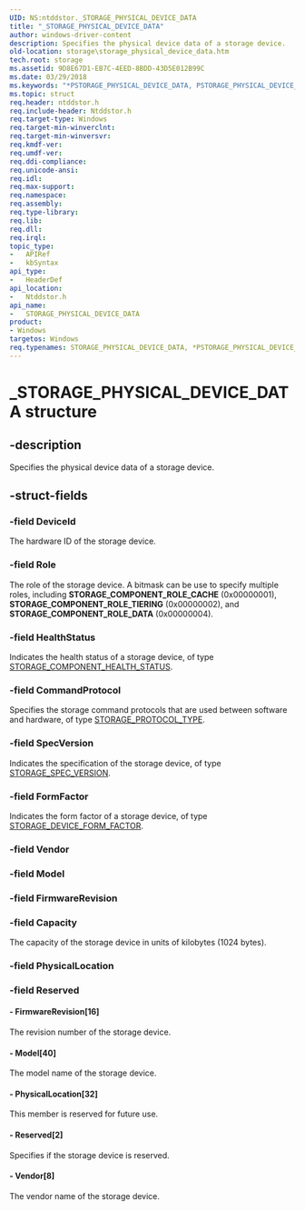 ```yaml
---
UID: NS:ntddstor._STORAGE_PHYSICAL_DEVICE_DATA
title: "_STORAGE_PHYSICAL_DEVICE_DATA"
author: windows-driver-content
description: Specifies the physical device data of a storage device.
old-location: storage\storage_physical_device_data.htm
tech.root: storage
ms.assetid: 9D8E67D1-EB7C-4EED-8BDD-43D5E012B99C
ms.date: 03/29/2018
ms.keywords: "*PSTORAGE_PHYSICAL_DEVICE_DATA, PSTORAGE_PHYSICAL_DEVICE_DATA, PSTORAGE_PHYSICAL_DEVICE_DATA structure pointer [Storage Devices], STORAGE_PHYSICAL_DEVICE_DATA, STORAGE_PHYSICAL_DEVICE_DATA structure [Storage Devices], _STORAGE_PHYSICAL_DEVICE_DATA, ntddstor/PSTORAGE_PHYSICAL_DEVICE_DATA, ntddstor/STORAGE_PHYSICAL_DEVICE_DATA, storage.storage_physical_device_data"
ms.topic: struct
req.header: ntddstor.h
req.include-header: Ntddstor.h
req.target-type: Windows
req.target-min-winverclnt: 
req.target-min-winversvr: 
req.kmdf-ver: 
req.umdf-ver: 
req.ddi-compliance: 
req.unicode-ansi: 
req.idl: 
req.max-support: 
req.namespace: 
req.assembly: 
req.type-library: 
req.lib: 
req.dll: 
req.irql: 
topic_type:
-	APIRef
-	kbSyntax
api_type:
-	HeaderDef
api_location:
-	Ntddstor.h
api_name:
-	STORAGE_PHYSICAL_DEVICE_DATA
product:
- Windows
targetos: Windows
req.typenames: STORAGE_PHYSICAL_DEVICE_DATA, *PSTORAGE_PHYSICAL_DEVICE_DATA
---
```


# _STORAGE_PHYSICAL_DEVICE_DATA structure


## -description


Specifies the physical device data of a storage device.


## -struct-fields




### -field DeviceId

The hardware ID of the storage device.


### -field Role

The role of the storage device. A bitmask can be use to specify multiple roles, including <b>STORAGE_COMPONENT_ROLE_CACHE</b> (0x00000001), <b>STORAGE_COMPONENT_ROLE_TIERING</b> (0x00000002), and <b>STORAGE_COMPONENT_ROLE_DATA</b> (0x00000004).


### -field HealthStatus

Indicates the health status of a storage device, of type <a href="https://msdn.microsoft.com/library/windows/hardware/mt653957">STORAGE_COMPONENT_HEALTH_STATUS</a>.


### -field CommandProtocol

Specifies the storage command protocols that are used between software and hardware, of type <a href="https://msdn.microsoft.com/library/windows/hardware/dn931818">STORAGE_PROTOCOL_TYPE</a>.


### -field SpecVersion

Indicates the specification of the storage device, of type <a href="https://msdn.microsoft.com/library/windows/hardware/mt653963">STORAGE_SPEC_VERSION</a>.


### -field FormFactor

Indicates the form factor of a storage device, of type <a href="https://msdn.microsoft.com/library/windows/hardware/mt653958">STORAGE_DEVICE_FORM_FACTOR</a>.


### -field Vendor

 


### -field Model

 


### -field FirmwareRevision

 


### -field Capacity

The capacity of the storage device in units of kilobytes (1024 bytes).


### -field PhysicalLocation

 


### -field Reserved

 




#### - FirmwareRevision[16]

The revision number of the storage device.


#### - Model[40]

The model name of the storage device.


#### - PhysicalLocation[32]

This member is reserved for future use.


#### - Reserved[2]

Specifies if the storage device is reserved.


#### - Vendor[8]

The vendor name of the storage device.

